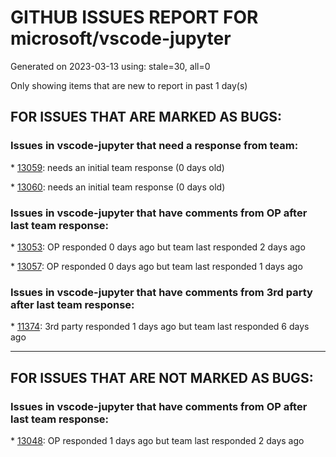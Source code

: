
# GITHUB ISSUES REPORT FOR microsoft/vscode-jupyter


Generated on 2023-03-13 using: stale=30, all=0


Only showing items that are new to report in past 1 day(s)


## FOR ISSUES THAT ARE MARKED AS BUGS:


### Issues in vscode-jupyter that need a response from team:


\* [13059](https://github.com/microsoft/vscode-jupyter/issues/13059 "[Mac] Scrolling Issues with Edit Mode"): needs an initial team response (0 days old)

\* [13060](https://github.com/microsoft/vscode-jupyter/issues/13060 "Jupyter Notebook and Interactive Kernel Non-Responsive after running conda update --all on fresh, functional environment"): needs an initial team response (0 days old)

### Issues in vscode-jupyter that have comments from OP after last team response:


\* [13053](https://github.com/microsoft/vscode-jupyter/issues/13053 "VSCode jupyter's interpreter selection doesn't work for code formatter"): OP responded 0 days ago but team last responded 2 days ago

\* [13057](https://github.com/microsoft/vscode-jupyter/issues/13057 "Interactive window starts with `/` as working directory"): OP responded 0 days ago but team last responded 1 days ago

### Issues in vscode-jupyter that have comments from 3rd party after last team response:


\* [11374](https://github.com/microsoft/vscode-jupyter/issues/11374 "Can't start IRkernel"): 3rd party responded 1 days ago but team last responded 6 days ago

---

## FOR ISSUES THAT ARE NOT MARKED AS BUGS:


### Issues in vscode-jupyter that have comments from OP after last team response:


\* [13048](https://github.com/microsoft/vscode-jupyter/issues/13048 "Jupyter kernel issue"): OP responded 1 days ago but team last responded 2 days ago
